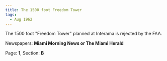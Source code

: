 ```yaml
---  
title: The 1500 foot Freedom Tower  
tags:  
  - Aug 1962  
---  
```

  
The 1500 foot "Freedom Tower" planned at Interama is rejected by the FAA.  
  
Newspapers: **Miami Morning News or The Miami Herald**  
  
Page: **1**, Section: **B** 
